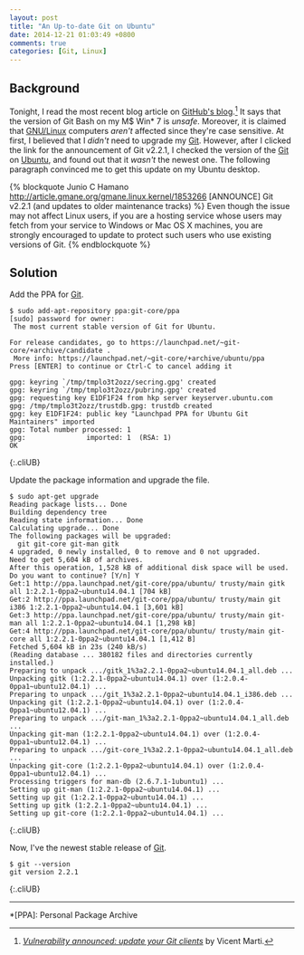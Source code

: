 ```yaml
---
layout: post
title: "An Up-to-date Git on Ubuntu"
date: 2014-12-21 01:03:49 +0800
comments: true
categories: [Git, Linux]
---
```


Background
---

Tonight, I read the most recent blog article on
[GitHub's blog][gh_blog].[^post]  It says that the version of Git Bash
on my M\$ Win\* 7 is *unsafe*.  Moreover, it is claimed that
[GNU/Linux][nix] computers *aren't* affected since they're case
sensitive.  At first, I believed that I *didn't* need to upgrade my
[Git].  However, after I clicked the link for the announcement of Git
v2.2.1, I checked the version of the [Git] on [Ubuntu], and found out
that it *wasn't* the newest one.  The following paragraph convinced me
to get this update on my Ubuntu desktop.

{% blockquote Junio C Hamano http://article.gmane.org/gmane.linux.kernel/1853266 [ANNOUNCE] Git v2.2.1 (and updates to older maintenance tracks) %}
Even though the issue may not affect Linux users, if you are a hosting service whose users may fetch from your service to Windows or Mac OS X machines, you are strongly encouraged to update to protect such users who use existing versions of Git.
{% endblockquote %}

<!-- more -->

Solution
---

Add the PPA for [Git].

    $ sudo add-apt-repository ppa:git-core/ppa
    [sudo] password for owner:
     The most current stable version of Git for Ubuntu.

    For release candidates, go to https://launchpad.net/~git-core/+archive/candidate .
     More info: https://launchpad.net/~git-core/+archive/ubuntu/ppa
    Press [ENTER] to continue or Ctrl-C to cancel adding it

    gpg: keyring `/tmp/tmplo3t2ozz/secring.gpg' created
    gpg: keyring `/tmp/tmplo3t2ozz/pubring.gpg' created
    gpg: requesting key E1DF1F24 from hkp server keyserver.ubuntu.com
    gpg: /tmp/tmplo3t2ozz/trustdb.gpg: trustdb created
    gpg: key E1DF1F24: public key "Launchpad PPA for Ubuntu Git Maintainers" imported
    gpg: Total number processed: 1
    gpg:               imported: 1  (RSA: 1)
    OK
{:.cliUB}

Update the package information and upgrade the file.

    $ sudo apt-get upgrade
    Reading package lists... Done
    Building dependency tree
    Reading state information... Done
    Calculating upgrade... Done
    The following packages will be upgraded:
      git git-core git-man gitk
    4 upgraded, 0 newly installed, 0 to remove and 0 not upgraded.
    Need to get 5,604 kB of archives.
    After this operation, 1,528 kB of additional disk space will be used.
    Do you want to continue? [Y/n] Y
    Get:1 http://ppa.launchpad.net/git-core/ppa/ubuntu/ trusty/main gitk all 1:2.2.1-0ppa2~ubuntu14.04.1 [704 kB]
    Get:2 http://ppa.launchpad.net/git-core/ppa/ubuntu/ trusty/main git i386 1:2.2.1-0ppa2~ubuntu14.04.1 [3,601 kB]
    Get:3 http://ppa.launchpad.net/git-core/ppa/ubuntu/ trusty/main git-man all 1:2.2.1-0ppa2~ubuntu14.04.1 [1,298 kB]
    Get:4 http://ppa.launchpad.net/git-core/ppa/ubuntu/ trusty/main git-core all 1:2.2.1-0ppa2~ubuntu14.04.1 [1,412 B]
    Fetched 5,604 kB in 23s (240 kB/s)
    (Reading database ... 380182 files and directories currently installed.)
    Preparing to unpack .../gitk_1%3a2.2.1-0ppa2~ubuntu14.04.1_all.deb ...
    Unpacking gitk (1:2.2.1-0ppa2~ubuntu14.04.1) over (1:2.0.4-0ppa1~ubuntu12.04.1) ...
    Preparing to unpack .../git_1%3a2.2.1-0ppa2~ubuntu14.04.1_i386.deb ...
    Unpacking git (1:2.2.1-0ppa2~ubuntu14.04.1) over (1:2.0.4-0ppa1~ubuntu12.04.1) ...
    Preparing to unpack .../git-man_1%3a2.2.1-0ppa2~ubuntu14.04.1_all.deb ...
    Unpacking git-man (1:2.2.1-0ppa2~ubuntu14.04.1) over (1:2.0.4-0ppa1~ubuntu12.04.1) ...
    Preparing to unpack .../git-core_1%3a2.2.1-0ppa2~ubuntu14.04.1_all.deb ...
    Unpacking git-core (1:2.2.1-0ppa2~ubuntu14.04.1) over (1:2.0.4-0ppa1~ubuntu12.04.1) ...
    Processing triggers for man-db (2.6.7.1-1ubuntu1) ...
    Setting up git-man (1:2.2.1-0ppa2~ubuntu14.04.1) ...
    Setting up git (1:2.2.1-0ppa2~ubuntu14.04.1) ...
    Setting up gitk (1:2.2.1-0ppa2~ubuntu14.04.1) ...
    Setting up git-core (1:2.2.1-0ppa2~ubuntu14.04.1) ...
{:.cliUB}

Now, I've the newest stable release of [Git].

    $ git --version
    git version 2.2.1
{:.cliUB}

---
[^post]:
    [*Vulnerability announced: update your Git clients*][post] by
    Vicent Marti.

[gh_blog]: https://github.com/blog
[post]: http://article.gmane.org/gmane.linux.kernel/1853266
[Git]: http://git-scm.com/
[nix]: https://www.gnu.org/gnu/linux-and-gnu.en.html
[Ubuntu]: http://www.ubuntu.com

*[PPA]: Personal Package Archive
